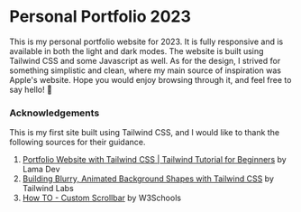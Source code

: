 # Personal Portfolio 2023
This is my personal portfolio website for 2023. It is fully responsive and is available in both the light and dark modes. The website is built using Tailwind CSS and some Javascript as well. As for the design, I strived for something simplistic and clean, where my main source of inspiration was Apple's website. Hope you would enjoy browsing through it, and feel free to say hello! 👋

### Acknowledgements
This is my first site built using Tailwind CSS, and I would like to thank the following sources for their guidance.
1. [Portfolio Website with Tailwind CSS | Tailwind Tutorial for Beginners](https://www.youtube.com/watch?v=4zHNGNCIezY) by Lama Dev
2. [Building Blurry, Animated Background Shapes with Tailwind CSS](https://www.youtube.com/watch?v=Tmkr2kKUEgU) by Tailwind Labs
3. [How TO - Custom Scrollbar](https://www.w3schools.com/howto/howto_css_custom_scrollbar.asp) by W3Schools